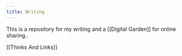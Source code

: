 ```yaml
---
title: Writing
---
```


This is a repository for my writing and a [[Digital Garden]] for online sharing..

[[Thinks And Links]]

